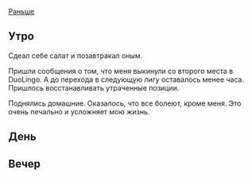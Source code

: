 [Раньше](2020.03.01.md)  
## Утро
Сдеал себе салат и позавтракал оным.

Пришли сообщения о том, что меня выкинули со второго места в DuoLingo. А до перехода в следующую лигу оставалось менее часа. Пришлось восстанавливать утраченные позиции.

Поднялись домашние. Оказалось, что все болеют, кроме меня. Это очень печально и усложняет мою жизнь.
## День
## Вечер